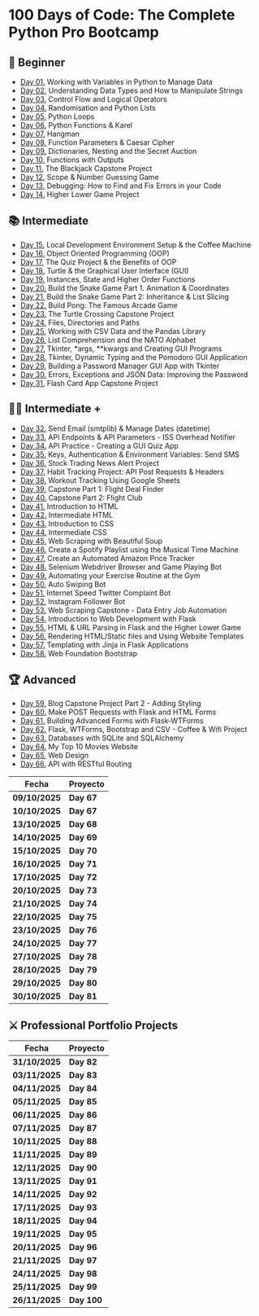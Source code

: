 # 100 Days of Code: The Complete Python Pro Bootcamp

## 🔰 Beginner

- [Day 01.](/Day01) Working with Variables in Python to Manage Data
- [Day 02.](/Day02) Understanding Data Types and How to Manipulate Strings
- [Day 03.](/Day03) Control Flow and Logical Operators
- [Day 04.](/Day04) Randomisation and Python Lists
- [Day 05.](/Day05) Python Loops
- [Day 06.](/Day06) Python Functions & Karel
- [Day 07.](/Day07) Hangman
- [Day 08.](/Day08) Function Parameters & Caesar Cipher
- [Day 09.](/Day09) Dictionaries, Nesting and the Secret Auction
- [Day 10.](/Day10) Functions with Outputs
- [Day 11.](/Day11) The Blackjack Capstone Project
- [Day 12.](/Day12) Scope & Number Guessing Game
- [Day 13.](/Day13) Debugging: How to Find and Fix Errors in your Code
- [Day 14.](/Day14) Higher Lower Game Project

## 📚 Intermediate

- [Day 15.](/Day15) Local Development Environment Setup & the Coffee Machine
- [Day 16.](/Day16) Object Oriented Programming (OOP)
- [Day 17.](/Day17) The Quiz Project & the Benefits of OOP
- [Day 18.](/Day18) Turtle & the Graphical User Interface (GUI)
- [Day 19.](/Day19) Instances, State and Higher Order Functions
- [Day 20.](/Day20) Build the Snake Game Part 1. Animation & Coordinates
- [Day 21.](/Day21) Build the Snake Game Part 2: Inheritance & List Slicing
- [Day 22.](/Day22) Build Pong: The Famous Arcade Game
- [Day 23.](/Day23) The Turtle Crossing Capstone Project
- [Day 24.](/Day24) Files, Directories and Paths
- [Day 25.](/Day25) Working with CSV Data and the Pandas Library
- [Day 26.](/Day26) List Comprehension and the NATO Alphabet
- [Day 27.](/Day27) Tkinter, \*args, \*\*kwargs and Creating GUI Programs
- [Day 28.](/Day28) Tkinter, Dynamic Typing and the Pomodoro GUI Application
- [Day 29.](/Day29) Building a Password Manager GUI App with Tkinter
- [Day 30.](/Day30) Errors, Exceptions and JSON Data: Improving the Password
- [Day 31.](/Day31) Flash Card App Capstone Project

## 👨‍💻 Intermediate +

- [Day 32.](/Day32) Send Email (smtplib) & Manage Dates (datetime)
- [Day 33.](/Day33) API Endpoints & API Parameters - ISS Overhead Notifier
- [Day 34.](/Day34) API Practice - Creating a GUI Quiz App
- [Day 35.](/Day35) Keys, Authentication & Environment Variables: Send SMS
- [Day 36.](/Day36) Stock Trading News Alert Project
- [Day 37.](/Day37) Habit Tracking Project: API Post Requests & Headers
- [Day 38.](/Day38) Workout Tracking Using Google Sheets
- [Day 39.](/Day39) Capstone Part 1: Flight Deal Finder
- [Day 40.](/Day40) Capstone Part 2: Flight Club
- [Day 41.](/Day41) Introduction to HTML
- [Day 42.](/Day42) Intermediate HTML
- [Day 43.](/Day43) Introduction to CSS
- [Day 44.](/Day44) Intermediate CSS
- [Day 45.](/Day45) Web Scraping with Beautiful Soup
- [Day 46.](/Day46) Create a Spotify Playlist using the Musical Time Machine
- [Day 47.](/Day47) Create an Automated Amazon Price Tracker
- [Day 48.](/Day48) Selenium Webdriver Browser and Game Playing Bot
- [Day 49.](/Day49) Automating your Exercise Routine at the Gym
- [Day 50.](/Day50) Auto Swiping Bot
- [Day 51.](/Day51) Internet Speed Twitter Complaint Bot
- [Day 52.](/Day52) Instagram Follower Bot
- [Day 53.](/Day53) Web Scraping Capstone - Data Entry Job Automation
- [Day 54.](/Day54) Introduction to Web Development with Flask
- [Day 55.](/Day55) HTML & URL Parsing in Flask and the Higher Lower Game
- [Day 56.](/Day56) Rendering HTML/Static files and Using Website Templates
- [Day 57.](/Day57) Templating with Jinja in Flask Applications
- [Day 58.](/Day58) Web Foundation Bootstrap

## 🏆 Advanced

- [Day 59.](/Day59) Blog Capstone Project Part 2 - Adding Styling
- [Day 60.](/Day60) Make POST Requests with Flask and HTML Forms
- [Day 61.](/Day61) Building Advanced Forms with Flask-WTForms
- [Day 62.](/Day62) Flask, WTForms, Bootstrap and CSV - Coffee & Wifi Project
- [Day 63.](/Day63) Databases with SQLite and SQLAlchemy
- [Day 64.](/Day64) My Top 10 Movies Website
- [Day 65.](/Day65) Web Design
- [Day 66.](/Day66) API with RESTful Routing

| **Fecha**      | **Proyecto** |
| -------------- | ------------ |
| **09/10/2025** | **Day 67**   |
| **10/10/2025** | **Day 67**   |
| **13/10/2025** | **Day 68**   |
| **14/10/2025** | **Day 69**   |
| **15/10/2025** | **Day 70**   |
| **16/10/2025** | **Day 71**   |
| **17/10/2025** | **Day 72**   |
| **20/10/2025** | **Day 73**   |
| **21/10/2025** | **Day 74**   |
| **22/10/2025** | **Day 75**   |
| **23/10/2025** | **Day 76**   |
| **24/10/2025** | **Day 77**   |
| **27/10/2025** | **Day 78**   |
| **28/10/2025** | **Day 79**   |
| **29/10/2025** | **Day 80**   |
| **30/10/2025** | **Day 81**   |

## ⚔ Professional Portfolio Projects

| **Fecha**      | **Proyecto** |
| -------------- | ------------ |
| **31/10/2025** | **Day 82**   |
| **03/11/2025** | **Day 83**   |
| **04/11/2025** | **Day 84**   |
| **05/11/2025** | **Day 85**   |
| **06/11/2025** | **Day 86**   |
| **07/11/2025** | **Day 87**   |
| **10/11/2025** | **Day 88**   |
| **11/11/2025** | **Day 89**   |
| **12/11/2025** | **Day 90**   |
| **13/11/2025** | **Day 91**   |
| **14/11/2025** | **Day 92**   |
| **17/11/2025** | **Day 93**   |
| **18/11/2025** | **Day 94**   |
| **19/11/2025** | **Day 95**   |
| **20/11/2025** | **Day 96**   |
| **21/11/2025** | **Day 97**   |
| **24/11/2025** | **Day 98**   |
| **25/11/2025** | **Day 99**   |
| **26/11/2025** | **Day 100**  |
